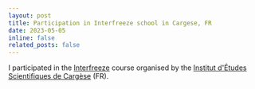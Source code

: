 ```yaml
---
layout: post
title: Participation in Interfreeze school in Cargese, FR
date: 2023-05-05
inline: false
related_posts: false
---
```



I participated in the <a href="https://interfreeze.sciencesconf.org/">Interfreeze</a> course organised by the <a href ="https://iesc.universita.corsica/?lang=en">Institut d'Études Scientifiques de Cargèse</a> (FR). 